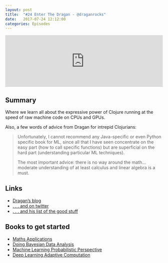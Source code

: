```yaml
---
layout: post
title:  "#24 Enter The Dragan - @draganrocks"
date:   2017-07-24 12:12:00
categories: Episodes
---
```


<iframe width="100%" height="166" scrolling="no" frameborder="no" src="https://w.soundcloud.com/player/?url=https%3A//api.soundcloud.com/tracks/334150004&amp;color=%23ff5500&amp;auto_play=false&amp;hide_related=true&amp;show_comments=false&amp;show_user=true&amp;show_reposts=false&amp;show_teaser=true"></iframe>

<br>

## Summary

Where we learn all about the expressive power of Clojure running at the speed of raw machine code on CPUs and GPUs.

Also, a few words of advice from Dragan for intrepid Clojurians:

> Unfortunately, I cannot recommend any Java-specific or even Python specific book for ML, since all that I have seen concentrate on the easy part (how to call specific functions) but are superficial on the hard part (understanding particular ML techniques).
>
> The most important advice: there is no way around the math… moderate understanding of at least calculus and linear algebra is a must.

## Links

- <a href="http://dragan.rocks" target="_blank">Dragan’s blog</a>
- <a href="https://twitter.com/draganrocks" target="_blank"> . . . and on twitter</a>
- <a href="http://uncomplicate.org" target="_blank"> . . . and his list of the good stuff</a>

## Books to get started

- <a href="https://www.amazon.com/Applications-Alternate-Bartlett-Publishers-Mathematics/dp/0763782491" target="_blank">Maths Applications</a>
- <a href="https://www.amazon.com/Doing-Bayesian-Data-Analysis-Second/dp/0124058884" target="_blank">Doing Bayesian Data Analysis</a>
- <a href="https://www.amazon.com/Machine-Learning-Probabilistic-Perspective-Computation/dp/0262018020" target="_blank">Machine Learning Probabilistic Perspective</a>
- <a href="https://www.amazon.com/Deep-Learning-Adaptive-Computation-Machine/dp/0262035618" target="_blank">Deep Learning Adaptive Computation</a>


